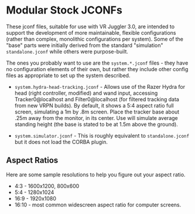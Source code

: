 Modular Stock JCONFs
====================

These jconf files, suitable for use with VR Juggler 3.0, are intended to support the development of more maintainable, flexible configurations (rather than complex, monolithic configurations per system).  Some of the "base" parts were initially derived from the standard "simulation" `standalone.jconf` while others were purpose-built.

The ones you probably want to use are the `system.*.jconf` files - they have no configuration elements of their own, but rather they include other config files as appropriate to set up the system described.

- `system.hydra-head-tracking.jconf` - Allows use of the Razer Hydra for head (right controller, modified) and wand input, accessing Tracker0@localhost and Filter0@localhost (for filtered tracking data from new VRPN builds). By default, it shows a 5:4 aspect ratio full screen, simulating a 1m by .8m screen. Place the tracker base about .25m away from the monitor, in its center. Use will simulate average standing height (the base is stated to be at 1.5m above the ground).

- `system.simulator.jconf` - This is roughly equivalent to `standalone.jconf` but it does not load the CORBA plugin.

Aspect Ratios
-------------

Here are some sample resolutions to help you figure out your aspect ratio.

- 4:3 - 1600x1200, 800x600
- 5:4 - 1280x1024
- 16:9 - 1920x1080
- 16:10 - most common widescreen aspect ratio for computer screens.
